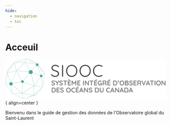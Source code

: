 ```yaml
---
hide:
  - navigation
  - toc
---
```


# Acceuil

![Logo du SIOOC](assets/logos/cioos-national-color.fr.svg){ align=center }

Bienvenu dans le guide de gestion des données de l'Observatoire global du Saint-Laurent
